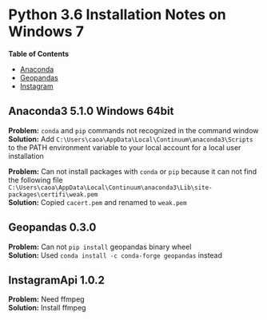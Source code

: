 # Python 3.6 Installation Notes on Windows 7

**Table of Contents**
- [Anaconda](#anaconda3-5.1.0-windows-64bit)
- [Geopandas](#geopandas-0.3.0)
- [Instagram](#instagramapi-1.0.2)


## Anaconda3 5.1.0 Windows 64bit
**Problem:** `conda` and `pip` commands not recognized in the command window  
**Solution:** Add `C:\Users\caoa\AppData\Local\Continuum\anaconda3\Scripts` to the PATH environment variable to your local account for a local user installation

**Problem:** Can not install packages with `conda` or `pip` because it can not find the following file `C:\Users\caoa\AppData\Local\Continuum\anaconda3\Lib\site-packages\certifi\weak.pem`  
**Solution:** Copied `cacert.pem` and renamed to `weak.pem`

## Geopandas 0.3.0
**Problem:** Can not `pip install` geopandas binary wheel  
**Solution:** Used `conda install -c conda-forge geopandas` instead

## InstagramApi 1.0.2
**Problem:** Need ffmpeg  
**Solution:** Install ffmpeg


